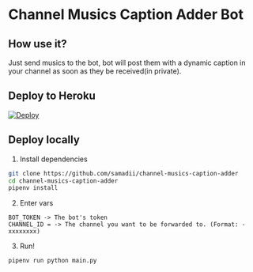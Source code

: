 # Channel Musics Caption Adder Bot


## How use it?
Just send musics to the bot, bot will post them with a dynamic caption in your channel as soon as they be received(in private).


## Deploy to Heroku

[![Deploy](https://www.herokucdn.com/deploy/button.svg)](https://heroku.com/deploy?template=https://github.com/samadii/telegram-message-forwarder)




## Deploy locally
1. Install dependencies
```bash
git clone https://github.com/samadii/channel-musics-caption-adder
cd channel-musics-caption-adder
pipenv install
```
2. Enter vars

```
BOT_TOKEN -> The bot's token
CHANNEL_ID = -> The channel you want to be forwarded to. (Format: -xxxxxxxx)
```

3. Run!
```bash
pipenv run python main.py
```
